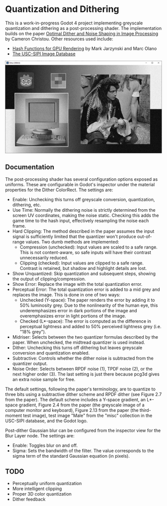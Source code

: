 # Quantization and Dithering

This is a work-in-progress Godot 4 project implementing greyscale quantization and dithering as a post-processing shader. The implementation builds on the paper [Optimal Dither and Noise Shaping in Image Processing](https://uwspace.uwaterloo.ca/handle/10012/3867?show=full) by Cameron Christou. Other resources used include:

* [Hash Functions for GPU Rendering](https://www.jcgt.org/published/0009/03/02/) by Mark Jarzynski and Marc Olano
* [The USC-SIPI Image Database](https://sipi.usc.edu/database/)

![Dithering demo with default settings](screenshots/default.png)

## Documentation

The post-processing shader has several configuration options exposed as uniforms. These are configurable in Godot's inspector under the material properties for the Dither ColorRect. The settings are:

* Enable: Unchecking this turns off greyscale conversion, quantization, dithering, etc.
* Use Time: Normally the dithering noise is strictly determined from the screen UV coordinates, making the noise static. Checking this adds the game time to the hash input, effectively resampling the noise each frame.
* Hard Clipping: The method described in the paper assumes the input signal is sufficiently limited that the quantizer won't produce out-of-range values. Two dumb methods are implemented:
  * Compression (unchecked): Input values are scaled to a safe range. This is not content-aware, so safe inputs will have their contrast unnecessarily reduced.
  * Clipping (checked): Input values are clipped to a safe range. Contrast is retained, but shadow and highlight details are lost.
* Show Unquantized: Skip quantization and subsequent steps, showing the output of clipping/compression.
* Show Error: Replace the image with the total quantization error.
* Perceptual Error: The total quantization error is added to a mid grey and replaces the image. This is done in one of two ways:
  * Unchecked (Y-space): The paper renders the error by adding it to 50% luminosity grey. Due to the nonlinearity of the human eye, this underemphasizes error in dark portions of the image and overemphasizes error in light portions of the image.
  * Checked (L*-space): The error is computed as the difference in perceptual lightness and added to 50% perceived lightness grey (i.e. "18% grey").
* Midriser: Selects between the two quantizer formulas described by the paper. When unchecked, the midtread quantizer is used instead.
* Dither: Unchecking this turns off dithering but leaves greyscale conversion and quantization enabled.
* Subtractive: Controls whether the dither noise is subtracted from the quantizer output.
* Noise Order: Selects between RPDF noise (1), TPDF noise (2), or the next higher order (3). The last setting is just there because pcg3d gives an extra noise sample for free.

The default settings, following the paper's terminology, are to quantize to three bits using a subtractive dither scheme and RPDF dither (see Figure 2.7 from the paper). The default schene includes a Y-space gradient, an L*-space gradient, Figure 2.4 from the paper (the greyscale image of a computer monitor and keyboard), Figure 2.13 from the paper (the third-moment test image), test image "Male" from the "misc" collection in the USC-SIPI database, and the Godot logo.

Post-dither Gaussian blur can be configured from the inspector view for the Blur Layer node. The settings are:

* Enable: Toggles blur on and off.
* Sigma: Sets the bandwidth of the filter. The value corresponds to the sigma term of the standard Gaussian equation (in pixels).

## TODO

* Perceptually uniform quantization
* More intelligent clipping
* Proper 3D color quantization
* Dither feedback
